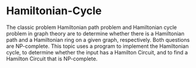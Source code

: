 # Hamiltonian-Cycle
The classic problem Hamiltonian path problem and Hamiltonian cycle problem in graph theory are to determine whether there is a Hamiltonian path and a Hamiltonian ring on a given graph, respectively. Both questions are NP-complete. This topic uses a program to implement the Hamiltonian cycle, to determine whether the input has a Hamilton Circuit, and to find a Hamilton Circuit that is NP-complete.
